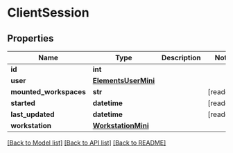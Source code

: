 # ClientSession


## Properties

Name | Type | Description | Notes
------------ | ------------- | ------------- | -------------
**id** | **int** |  | 
**user** | [**ElementsUserMini**](ElementsUserMini.md) |  | 
**mounted_workspaces** | **str** |  | [readonly] 
**started** | **datetime** |  | [readonly] 
**last_updated** | **datetime** |  | [readonly] 
**workstation** | [**WorkstationMini**](WorkstationMini.md) |  | 

[[Back to Model list]](../README.md#models) [[Back to API list]](../README.md#api-endpoints) [[Back to README]](../README.md)


